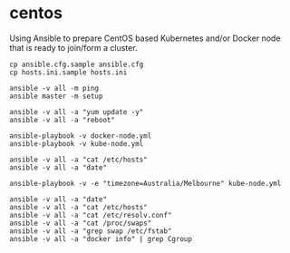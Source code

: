 # centos

Using Ansible to prepare CentOS based Kubernetes and/or Docker node that is ready to join/form a cluster.

```
cp ansible.cfg.sample ansible.cfg
cp hosts.ini.sample hosts.ini

ansible -v all -m ping
ansible master -m setup

ansible -v all -a "yum update -y"
ansible -v all -a "reboot"

ansible-playbook -v docker-node.yml
ansible-playbook -v kube-node.yml

ansible -v all -a "cat /etc/hosts"
ansible -v all -a "date"

ansible-playbook -v -e "timezone=Australia/Melbourne" kube-node.yml

ansible -v all -a "date"
ansible -v all -a "cat /etc/hosts"
ansible -v all -a "cat /etc/resolv.conf"
ansible -v all -a "cat /proc/swaps"
ansible -v all -a "grep swap /etc/fstab"
ansible -v all -a "docker info" | grep Cgroup
```

